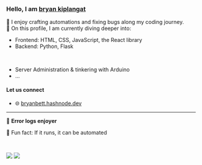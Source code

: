 ### Hello, I am [bryan kiplangat](https://github.com/bryan-kiplangat)

🔧  I enjoy crafting automations and fixing bugs along my coding journey.  
🌱  On this profile, I am currently diving deeper into:
  - Frontend: HTML, CSS, JavaScript, <span title="Yes react is a library! Unlike laravel framework which provides pre-defined conventions, intergrated functionality.. react is mainly focused on UI development through its component based architecture and allowing intergration with other tools" style="cursor: help;">the React library</span>
  - Backend: Python, Flask

</br>

  - Server Administration & tinkering with Arduino
  - ...

#### Let us connect
- 🌐 [bryanbett.hashnode.dev](https://bryanbett.hashnode.dev/)

---
🌟 **Error logs enjoyer**

👀 Fun fact: If it runs, it can be automated

<!-- 
Todo: Do people like emojis? hold a pole
Todo: Use "Python aficionado on a quest for mastery, and always seeking new ways to blend code with creativity." Create dictionary web app to describe what aficionado means and link to word
-->

<!--
Can't settle on one.
If you can see this, you can use one. Just one, no more :)

more More MORE
To the moon
Discovery Count
Navigator's Log
Adventurer's Log
Wanderlust Meter
Eyes on the Prize
Spectator Spectacle
Gaze Graffiti
Glance Gallery
👀Pupil Parade
Gawk-o-Meter
Snoop-O-Meter
Stalker Stats
Watchful Whispers Tally
Spectral Sight Log
shadows
-->
</br>

![](https://komarev.com/ghpvc/?username=bryan-kiplangat&color=228736&label=Silent+Adventurer's+Log)
![](https://hit.yhype.me/github/profile?user_id=144426613)
